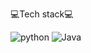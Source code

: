 💻Tech stack💻


<img alt="python" src ="https://img.shields.io/badge/python-blue.svg?&style=for-the-badge&logo=python&logoColor=white"/>
<img alt="Java" src ="https://img.shields.io/badge/Java-red.svg?&style=for-the-badge&logo=Java&logoColor=white"/>
